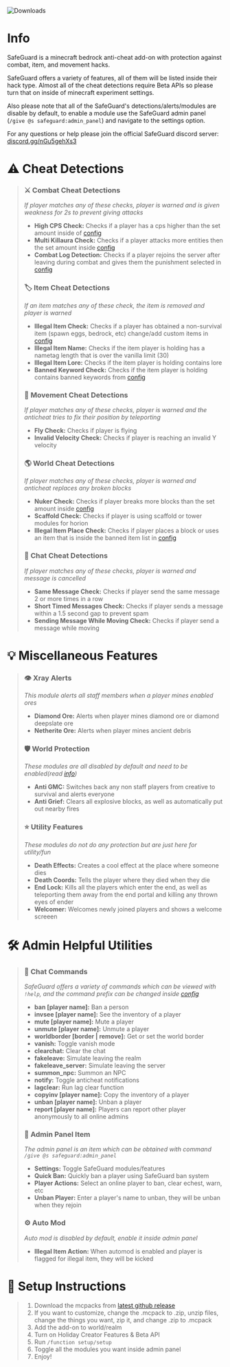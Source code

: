 <img src="https://img.shields.io/github/downloads/BlaizerBrumo/SafeGuard/total?style=for-the-badge" alt="Downloads"/><br>

# Info
SafeGuard is a minecraft bedrock anti-cheat add-on with protection against combat, item, and movement hacks.

SafeGuard offers a variety of features, all of them will be listed inside their hack type.
Almost all of the cheat detections require Beta APIs so please turn that on inside of minecraft experiment settings.

Also please note that all of the SafeGuard's detections/alerts/modules are disable by default, to enable a module use the SafeGuard admin panel (`/give @s safeguard:admin_panel`) and navigate to the settings option.

For any questions or help please join the official SafeGuard discord server: [discord.gg/nGu5gehXs3](https://discord.gg/nGu5gehXs3)

# ⚠️ Cheat Detections

> ### ⚔️ Combat Cheat Detections
  > _If player matches any of these checks, player is warned and is given weakness for 2s to prevent giving attacks_
  > - **High CPS Check:** Checks if a player has a cps higher than the set amount inside of [config]
  > - **Multi Killaura Check:** Checks if a player attacks more entities then the set amount inside [config]
  > - **Combat Log Detection:** Checks if a player rejoins the server after leaving during combat and gives them the punishment selected in [config]
> 
> 
> ### 🏷️ Item Cheat Detections
  > _If an item matches any of these check, the item is removed and player is warned_
  > - **Illegal Item Check:** Checks if a player has obtained a non-survival item (spawn eggs, bedrock, etc) change/add custom items in [config]
  > - **Illegal Item Name:** Checks if the item player is holding has a nametag length that is over the vanilla limit (30)
  > - **Illegal Item Lore:** Checks if the item player is holding contains lore
  > - **Banned Keyword Check:** Checks if the item player is holding contains banned keywords from [config]
> 
> 
> ### 🏃 Movement Cheat Detections
  > _If player matches any of these checks, player is warned and the anticheat tries to fix their position by teleporting_
  > - **Fly Check:** Checks if player is flying
  > - **Invalid Velocity Check:** Checks if player is reaching an invalid Y velocity
>
>
> ### 🌎 World Cheat Detections
  > _If player matches any of these checks, player is warned and anticheat replaces any broken blocks_
  > - **Nuker Check:** Checks if player breaks more blocks than the set amount inside [config]
  > - **Scaffold Check:** Checks if player is using scaffold or tower modules for horion
  > - **Illegal Item Place Check:** Checks if player places a block or uses an item that is inside the banned item list in [config] 
>
> 
> ### 💬 Chat Cheat Detections
  > _If player matches any of these checks, player is warned and message is cancelled_
  > - **Same Message Check:** Checks if player send the same message 2 or more times in a row
  > - **Short Timed Messages Check:** Checks if player sends a message within a 1.5 second gap to prevent spam
  > - **Sending Message While Moving Check:** Checks if player send a message while moving
>
>
>

# 💡 Miscellaneous Features

> ### 👁️ Xray Alerts
  > _This module alerts all staff members when a player mines enabled ores_
  > - **Diamond Ore:** Alerts when player mines diamond ore or diamond deepslate ore
  > - **Netherite Ore:** Alerts when player mines ancient debris
>
>
> ### 🛡️ World Protection
  > _These modules are all disabled by default and need to be enabled(read [info](#info))_
  > - **Anti GMC:** Switches back any non staff players from creative to survival and alerts everyone
  > - **Anti Grief:** Clears all explosive blocks, as well as automatically put out nearby fires
>
>
> ### ⭐ Utility Features
  > _These modules do not do any protection but are just here for utility/fun_
  > - **Death Effects:** Creates a cool effect at the place where someone dies
  > - **Death Coords:** Tells the player where they died when they die
  > - **End Lock:** Kills all the players which enter the end, as well as teleporting them away from the end portal and killing any thrown eyes of ender
  > - **Welcomer:** Welcomes newly joined players and shows a welcome screeen
>
> 
>

# 🛠 Admin Helpful Utilities

> ### 🤖 Chat Commands
  > _SafeGuard offers a variety of commands which can be viewed with `!help`, and the command prefix can be changed inside [config]_
  > - **ban [player name]:** Ban a person
  > - **invsee [player name]:** See the inventory of a player
  > - **mute [player name]:** Mute a player
  > - **unmute [player name]:** Unmute a player
  > - **worldborder [border | remove]:** Get or set the world border
  > - **vanish:** Toggle vanish mode
  > - **clearchat:** Clear the chat
  > - **fakeleave:** Simulate leaving the realm
  > - **fakeleave_server:** Simulate leaving the server
  > - **summon_npc:** Summon an NPC
  > - **notify:** Toggle anticheat notifications
  > - **lagclear:** Run lag clear function
  > - **copyinv [player name]:** Copy the inventory of a player
  > - **unban [player name]:** Unban a player
  > - **report [player name]:** Players can report other player anonymously to all online admins
>
> 
> ### 📃 Admin Panel Item
  > _The admin panel is an item which can be obtained with command `/give @s safeguard:admin_panel`_
  > - **Settings:** Toggle SafeGuard modules/features
  > - **Quick Ban:** Quickly ban a player using SafeGuard ban system 
  > - **Player Actions:** Select an online player to ban, clear echest, warn, etc
  > - **Unban Player:** Enter a player's name to unban, they will be unban when they rejoin
>
> 
> ### ⚙️ Auto Mod
  > _Auto mod is disabled by default, enable it inside admin panel_
  > - **Illegal Item Action:** When automod is enabled and player is flagged for illegal item, they will be kicked
>
>
>

# 📖 Setup Instructions
  
  > 1. Download the mcpacks from [latest github release](https://github.com/BlaizerBrumo/SafeGuard/releases/latest)
  > 2. If you want to customize, change the .mcpack to .zip, unzip files, change the things you want, zip it, and change .zip to .mcpack
  > 3. Add the add-on to world/realm
  > 4. Turn on Holiday Creator Features & Beta API
  > 5. Run `/function setup/setup`
  > 6. Toggle all the modules you want inside admin panel
  > 7. Enjoy!

[config]: https://github.com/BlaizerBrumo/SafeGuard/blob/main/Safeguard%20anti-cheat%20B/scripts/config.js
